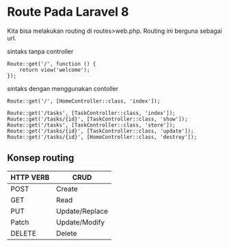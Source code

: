 # Route Pada Laravel 8

Kita bisa melakukan routing di routes>web.php.
Routing ini berguna sebagai url.

sintaks tanpa controller

```
Route::get('/', function () {
    return view('welcome');
});
```

sintaks dengan menggunakan contoller

```
Route::get('/', [HomeController::class, 'index']);

Route::get('/tasks', [TaskController::class, 'index']);
Route::get('/tasks/{id}', [TaskController::class, 'show']);
Route::get('/tasks', [TaskController::class, 'store']);
Route::get('/tasks/{id}', [TaskController::class, 'update']);
Route::get('/tasks/{id}', [HomeController::class, 'destroy']);
```

## Konsep routing

| HTTP VERB | CRUD           |
| --------- | -------------- |
| POST      | Create         |
| GET       | Read           |
| PUT       | Update/Replace |
| Patch     | Update/Modify  |
| DELETE    | Delete         |

